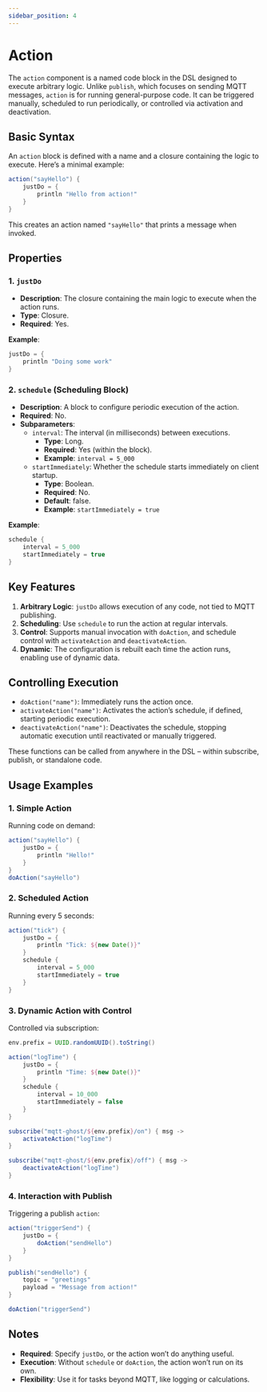 ```yaml
---
sidebar_position: 4
---
```


# Action

The `action` component is a named code block in the DSL designed to execute arbitrary logic. Unlike `publish`, which focuses
on sending MQTT messages, `action` is for running general-purpose code. It can be triggered manually, scheduled to run 
periodically, or controlled via activation and deactivation.

## Basic Syntax

An `action` block is defined with a name and a closure containing the logic to execute. Here’s a minimal example:

```groovy
action("sayHello") {
    justDo = {
        println "Hello from action!"
    }
}
```

This creates an action named `"sayHello"` that prints a message when invoked.

## Properties

### 1. `justDo`

* **Description**: The closure containing the main logic to execute when the action runs.
* **Type**: Closure.
* **Required**: Yes.

**Example**:
```groovy
justDo = { 
    println "Doing some work" 
}
```

### 2. `schedule` (Scheduling Block)

* **Description**: A block to configure periodic execution of the action.
* **Required**: No.
* **Subparameters**:
  * `interval`: The interval (in milliseconds) between executions.
    * **Type**: Long.
    * **Required**: Yes (within the block).
    * **Example**: `interval = 5_000`
  * `startImmediately`: Whether the schedule starts immediately on client startup.
    * **Type**: Boolean.
    * **Required**: No.
    * **Default**: false.
    * **Example**: `startImmediately = true`

**Example**:
```groovy
schedule {
    interval = 5_000
    startImmediately = true
}
```

## Key Features

1. **Arbitrary Logic**: `justDo` allows execution of any code, not tied to MQTT publishing.
2. **Scheduling**: Use `schedule` to run the action at regular intervals.
3. **Control**: Supports manual invocation with `doAction`, and schedule control with `activateAction` and `deactivateAction`.
4. **Dynamic**: The configuration is rebuilt each time the action runs, enabling use of dynamic data.

## Controlling Execution

- `doAction("name")`: Immediately runs the action once.
- `activateAction("name")`: Activates the action’s schedule, if defined, starting periodic execution.
- `deactivateAction("name")`: Deactivates the schedule, stopping automatic execution until reactivated or manually triggered.

These functions can be called from anywhere in the DSL – within subscribe, publish, or standalone code.

## Usage Examples

### 1. Simple Action

Running code on demand:

```groovy
action("sayHello") {
    justDo = {
        println "Hello!"
    }
}
doAction("sayHello")
```

### 2. Scheduled Action

Running every 5 seconds:

```groovy
action("tick") {
    justDo = {
        println "Tick: ${new Date()}"
    }
    schedule {
        interval = 5_000
        startImmediately = true
    }
}
```

### 3. Dynamic Action with Control

Controlled via subscription:

```groovy
env.prefix = UUID.randomUUID().toString()

action("logTime") {
    justDo = {
        println "Time: ${new Date()}"
    }
    schedule {
        interval = 10_000
        startImmediately = false
    }
}

subscribe("mqtt-ghost/${env.prefix}/on") { msg ->
    activateAction("logTime")
}

subscribe("mqtt-ghost/${env.prefix}/off") { msg ->
    deactivateAction("logTime")
}
```

### 4. Interaction with Publish

Triggering a publish `action`:

```groovy
action("triggerSend") {
    justDo = {
        doAction("sendHello")
    }
}

publish("sendHello") {
    topic = "greetings"
    payload = "Message from action!"
}

doAction("triggerSend")
```

## Notes

* **Required**: Specify `justDo`, or the action won’t do anything useful.
* **Execution**: Without `schedule` or `doAction`, the action won’t run on its own.
* **Flexibility**: Use it for tasks beyond MQTT, like logging or calculations.
